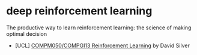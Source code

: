 # deep reinforcement learning
The productive way to learn reinforcement learning: the science of making optimal decision
- [UCL] [COMPM050/COMPGI13 Reinforcement Learning](http://www0.cs.ucl.ac.uk/staff/d.silver/web/Teaching.html) by David Silver
